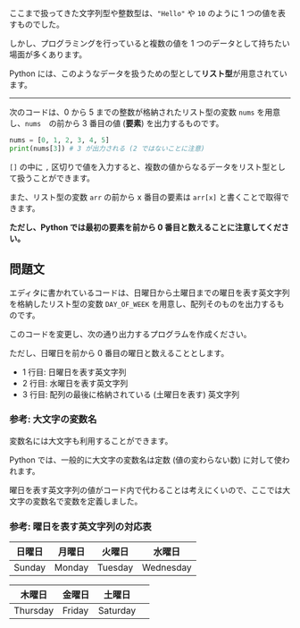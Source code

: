 ここまで扱ってきた文字列型や整数型は、`"Hello"` や `10` のように 1 つの値を表すものでした。

しかし、プログラミングを行っていると複数の値を 1 つのデータとして持ちたい場面が多くあります。

Python には、このようなデータを扱うための型として**リスト型**が用意されています。

---

次のコードは、0 から 5 までの整数が格納されたリスト型の変数 `nums` を用意し、`nums`　の前から 3 番目の値 (**要素**) を出力するものです。

```python
nums = [0, 1, 2, 3, 4, 5]
print(nums[3]) # 3 が出力される (2 ではないことに注意)
```

`[]` の中に `,` 区切りで値を入力すると、複数の値からなるデータをリスト型として扱うことができます。

また、リスト型の変数 `arr` の前から x 番目の要素は `arr[x]` と書くことで取得できます。

**ただし、Python では最初の要素を前から 0 番目と数えることに注意してください。**

## 問題文

エディタに書かれているコードは、日曜日から土曜日までの曜日を表す英文字列を格納したリスト型の変数 `DAY_OF_WEEK` を用意し、配列そのものを出力するものです。

このコードを変更し、次の通り出力するプログラムを作成ください。

ただし、日曜日を前から 0 番目の曜日と数えることとします。

- 1 行目: 日曜日を表す英文字列
- 2 行目: 水曜日を表す英文字列
- 3 行目: 配列の最後に格納されている (土曜日を表す) 英文字列

### 参考: 大文字の変数名

変数名には大文字も利用することができます。

Python では、一般的に大文字の変数名は定数 (値の変わらない数) に対して使われます。

曜日を表す英文字列の値がコード内で代わることは考えにくいので、ここでは大文字の変数名で変数を定義しました。

### 参考: 曜日を表す英文字列の対応表

| 日曜日 | 月曜日 | 火曜日  | 水曜日    |
| ------ | ------ | ------- | --------- |
| Sunday | Monday | Tuesday | Wednesday |

| 木曜日   | 金曜日 | 土曜日   |     |
| -------- | ------ | -------- | --- |
| Thursday | Friday | Saturday |     |
